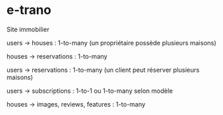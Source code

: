 # e-trano
Site immobilier



users → houses : 1-to-many (un propriétaire possède plusieurs maisons)

houses → reservations : 1-to-many

users → reservations : 1-to-many (un client peut réserver plusieurs maisons)

users → subscriptions : 1-to-1 ou 1-to-many selon modèle

houses → images, reviews, features : 1-to-many